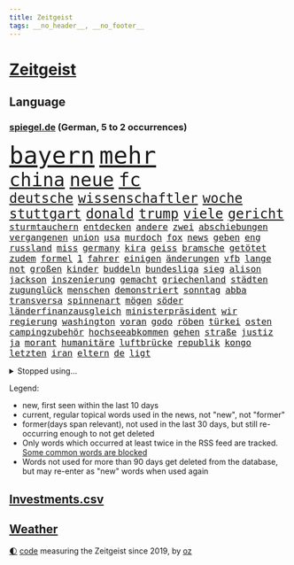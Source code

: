 ```yaml
---
title: Zeitgeist
tags: __no_header__, __no_footer__
---
```


# [Zeitgeist](https://oliz.io/zeitgeist/)

## Language

<h3><a href="https://www.spiegel.de" target="_blank">spiegel.de</a> (German, 5 to 2 occurrences)</h3>
<p style="font-family:monospace">
<span style="font-size:32pt"><a href="news_links.html#bayern" class="current">bayern</a></span>
<span style="font-size:32pt"><a href="news_links.html#mehr" class="current">mehr</a></span>
<br>
<span style="font-size:25pt"><a href="news_links.html#china" class="current">china</a></span>
<span style="font-size:25pt"><a href="news_links.html#neue" class="current">neue</a></span>
<span style="font-size:25pt"><a href="news_links.html#fc" class="current">fc</a></span>
<br>
<span style="font-size:18pt"><a href="news_links.html#deutsche" class="current">deutsche</a></span>
<span style="font-size:18pt"><a href="news_links.html#wissenschaftler" class="current">wissenschaftler</a></span>
<span style="font-size:18pt"><a href="news_links.html#woche" class="current">woche</a></span>
<span style="font-size:18pt"><a href="news_links.html#stuttgart" class="current">stuttgart</a></span>
<span style="font-size:18pt"><a href="news_links.html#donald" class="current">donald</a></span>
<span style="font-size:18pt"><a href="news_links.html#trump" class="current">trump</a></span>
<span style="font-size:18pt"><a href="news_links.html#viele" class="current">viele</a></span>
<span style="font-size:18pt"><a href="news_links.html#gericht" class="current">gericht</a></span>
<br>
<span style="font-size:12pt"><a href="news_links.html#sturmtauchern" class="new">sturmtauchern</a></span>
<span style="font-size:12pt"><a href="news_links.html#entdecken" class="current">entdecken</a></span>
<span style="font-size:12pt"><a href="news_links.html#andere" class="current">andere</a></span>
<span style="font-size:12pt"><a href="news_links.html#zwei" class="current">zwei</a></span>
<span style="font-size:12pt"><a href="news_links.html#abschiebungen" class="current">abschiebungen</a></span>
<span style="font-size:12pt"><a href="news_links.html#vergangenen" class="current">vergangenen</a></span>
<span style="font-size:12pt"><a href="news_links.html#union" class="current">union</a></span>
<span style="font-size:12pt"><a href="news_links.html#usa" class="current">usa</a></span>
<span style="font-size:12pt"><a href="news_links.html#murdoch" class="current">murdoch</a></span>
<span style="font-size:12pt"><a href="news_links.html#fox" class="current">fox</a></span>
<span style="font-size:12pt"><a href="news_links.html#news" class="current">news</a></span>
<span style="font-size:12pt"><a href="news_links.html#geben" class="current">geben</a></span>
<span style="font-size:12pt"><a href="news_links.html#eng" class="current">eng</a></span>
<span style="font-size:12pt"><a href="news_links.html#russland" class="current">russland</a></span>
<span style="font-size:12pt"><a href="news_links.html#miss" class="current">miss</a></span>
<span style="font-size:12pt"><a href="news_links.html#germany" class="new">germany</a></span>
<span style="font-size:12pt"><a href="news_links.html#kira" class="current">kira</a></span>
<span style="font-size:12pt"><a href="news_links.html#geiss" class="new">geiss</a></span>
<span style="font-size:12pt"><a href="news_links.html#bramsche" class="new">bramsche</a></span>
<span style="font-size:12pt"><a href="news_links.html#getötet" class="current">getötet</a></span>
<span style="font-size:12pt"><a href="news_links.html#zudem" class="current">zudem</a></span>
<span style="font-size:12pt"><a href="news_links.html#formel" class="current">formel</a></span>
<span style="font-size:12pt"><a href="news_links.html#1" class="current">1</a></span>
<span style="font-size:12pt"><a href="news_links.html#fahrer" class="current">fahrer</a></span>
<span style="font-size:12pt"><a href="news_links.html#einigen" class="current">einigen</a></span>
<span style="font-size:12pt"><a href="news_links.html#änderungen" class="current">änderungen</a></span>
<span style="font-size:12pt"><a href="news_links.html#vfb" class="current">vfb</a></span>
<span style="font-size:12pt"><a href="news_links.html#lange" class="current">lange</a></span>
<span style="font-size:12pt"><a href="news_links.html#not" class="current">not</a></span>
<span style="font-size:12pt"><a href="news_links.html#großen" class="current">großen</a></span>
<span style="font-size:12pt"><a href="news_links.html#kinder" class="current">kinder</a></span>
<span style="font-size:12pt"><a href="news_links.html#buddeln" class="new">buddeln</a></span>
<span style="font-size:12pt"><a href="news_links.html#bundesliga" class="current">bundesliga</a></span>
<span style="font-size:12pt"><a href="news_links.html#sieg" class="current">sieg</a></span>
<span style="font-size:12pt"><a href="news_links.html#alison" class="new">alison</a></span>
<span style="font-size:12pt"><a href="news_links.html#jackson" class="current">jackson</a></span>
<span style="font-size:12pt"><a href="news_links.html#inszenierung" class="new">inszenierung</a></span>
<span style="font-size:12pt"><a href="news_links.html#gemacht" class="current">gemacht</a></span>
<span style="font-size:12pt"><a href="news_links.html#griechenland" class="current">griechenland</a></span>
<span style="font-size:12pt"><a href="news_links.html#städten" class="current">städten</a></span>
<span style="font-size:12pt"><a href="news_links.html#zugunglück" class="current">zugunglück</a></span>
<span style="font-size:12pt"><a href="news_links.html#menschen" class="current">menschen</a></span>
<span style="font-size:12pt"><a href="news_links.html#demonstriert" class="current">demonstriert</a></span>
<span style="font-size:12pt"><a href="news_links.html#sonntag" class="current">sonntag</a></span>
<span style="font-size:12pt"><a href="news_links.html#abba" class="new">abba</a></span>
<span style="font-size:12pt"><a href="news_links.html#transversa" class="new">transversa</a></span>
<span style="font-size:12pt"><a href="news_links.html#spinnenart" class="new">spinnenart</a></span>
<span style="font-size:12pt"><a href="news_links.html#mögen" class="current">mögen</a></span>
<span style="font-size:12pt"><a href="news_links.html#söder" class="current">söder</a></span>
<span style="font-size:12pt"><a href="news_links.html#länderfinanzausgleich" class="current">länderfinanzausgleich</a></span>
<span style="font-size:12pt"><a href="news_links.html#ministerpräsident" class="current">ministerpräsident</a></span>
<span style="font-size:12pt"><a href="news_links.html#wir" class="current">wir</a></span>
<span style="font-size:12pt"><a href="news_links.html#regierung" class="current">regierung</a></span>
<span style="font-size:12pt"><a href="news_links.html#washington" class="current">washington</a></span>
<span style="font-size:12pt"><a href="news_links.html#voran" class="current">voran</a></span>
<span style="font-size:12pt"><a href="news_links.html#godo" class="new">godo</a></span>
<span style="font-size:12pt"><a href="news_links.html#röben" class="new">röben</a></span>
<span style="font-size:12pt"><a href="news_links.html#türkei" class="current">türkei</a></span>
<span style="font-size:12pt"><a href="news_links.html#osten" class="current">osten</a></span>
<span style="font-size:12pt"><a href="news_links.html#campingzubehör" class="new">campingzubehör</a></span>
<span style="font-size:12pt"><a href="news_links.html#hochseeabkommen" class="new">hochseeabkommen</a></span>
<span style="font-size:12pt"><a href="news_links.html#gehen" class="current">gehen</a></span>
<span style="font-size:12pt"><a href="news_links.html#straße" class="current">straße</a></span>
<span style="font-size:12pt"><a href="news_links.html#justiz" class="current">justiz</a></span>
<span style="font-size:12pt"><a href="news_links.html#ja" class="current">ja</a></span>
<span style="font-size:12pt"><a href="news_links.html#morant" class="new">morant</a></span>
<span style="font-size:12pt"><a href="news_links.html#humanitäre" class="current">humanitäre</a></span>
<span style="font-size:12pt"><a href="news_links.html#luftbrücke" class="new">luftbrücke</a></span>
<span style="font-size:12pt"><a href="news_links.html#republik" class="current">republik</a></span>
<span style="font-size:12pt"><a href="news_links.html#kongo" class="current">kongo</a></span>
<span style="font-size:12pt"><a href="news_links.html#letzten" class="current">letzten</a></span>
<span style="font-size:12pt"><a href="news_links.html#iran" class="current">iran</a></span>
<span style="font-size:12pt"><a href="news_links.html#eltern" class="current">eltern</a></span>
<span style="font-size:12pt"><a href="news_links.html#de" class="current">de</a></span>
<span style="font-size:12pt"><a href="news_links.html#ligt" class="new">ligt</a></span>
</p>
<details>
<summary>Stopped using...</summary>
<p class="former" style="font-size:12pt">
maske(864) netzwerken(864) september(864) zeugen(864) auftakt(863) brief(863) geeinigt(863) manchen(863) pressekonferenz(863) rest(863) angriffen(862) ankunft(862) arm(862) bundesländer(862) depressionen(862) haftstrafe(862) illegale(862) lockdown(862) reduziert(862) sicherheitskräfte(862) ard(861) briten(861) bundesamt(861) gegenseitig(861) juden(861) kurzfristig(861) queen(861) unternehmer(861) uspräsidenten(861) verlegt(861) weitet(861) behauptet(860) elfmeter(860) identifiziert(860) bitten(859) brutale(859) dfb(859) einiges(859) entlastet(859) erholung(859) taten(859) unrecht(859) überwinden(859) 43(858) bundespolizei(858) einzug(858) freiheitsstrafe(858) guter(858) jedem(858) märchen(858) skandal(858) zuerst(858) angebot(857) hollywood(857) kämpfte(857) lebens(857) prominente(857) tobt(857) zahlung(857) einstieg(856) theater(856) verstehen(856) aufgehoben(855) einzelnen(855) gelände(855) ifoinstitut(855) investoren(855) juli(855) mangelt(855) quartal(855) schadet(855) schwierigen(855) sprecher(855) sächsischen(855) tschechien(855) virus(855) wen(855) bekam(854) einziehen(854) schauspielerin(854) bestellt(853) coronabeschränkungen(853) gehandelt(853) ii(853) schwester(853) vergangene(853) hintergründe(852) pflege(852) radikale(852) spott(852) steigender(852) überprüft(852) aufruf(851) ausgeliefert(851) deutlichen(851) dürfe(851) falls(851) halbfinale(851) kirche(851) offenen(851) schuss(851) zwischenzeitlich(851) beginnen(850) beschluss(850) großbritanniens(850) 29(849) e(849) umsatz(849) 31(848) anschließend(848) gestritten(848) motiv(848) stellten(848) coach(847) verbreiten(847) haaland(846) mitteln(846) tauchen(846) verspielt(846) auftritte(845) erkrankt(845) jüngere(845) nachgewiesen(845) spotify(845) geschäftsführer(844) 28(843) rollen(843) satz(843) verfehlt(843) achten(842) gaben(842) gerechnet(842) affäre(840) erwischt(840) konsum(840) mangel(840) wirbt(840) handel(839) holocaust(837) gesichert(836) s(836) varianten(836) ähnlich(836) brach(835) hoffnungen(835) monats(835) offenbart(835) amerikas(834) einbruch(834) folter(833) parallelen(833) beweise(832) umgeht(832) vorgänger(832) gewahrsam(831) bremsen(830) händler(830) bestmarke(829) nasa(827) wendet(827) zeigten(827) antrag(826) stört(823) kongress(821) vorläufig(820) georg(817) elizabeth(815) einblicke(813) normalerweise(813) armen(811) foto(806) startup(804) nächstes(802) billiger(788) woelki(775) heidelberg(770) dankt(769) rasche(756) öffnet(746) geheimen(740) skandale(721) konservative(698) happy(697) ermittlungsverfahren(687) unterschiedliche(684) enthalten(665) werte(665) unfälle(642) 83(625) videoaufnahmen(622) open(611) kolumbien(607) bürgern(605) adac(604) belastung(602) fotografen(599) brannte(598) auswärtige(591) britisches(586) erobert(575) verstorben(572) technischen(571) erfolglos(561) fossilen(559) konzerns(559) nicole(556) amoklauf(555) expertin(553) siebzigerjahren(553) beeinträchtigt(552) jenseits(552) befürwortet(547) parlaments(546) niklas(545) zügen(538) plante(537) funktionen(535) gewohnt(532) löscht(532) liebsten(529) moderner(529) zeitungsbericht(528) überraschende(525) milch(523) fehlender(513) versetzt(511) wachsende(511) übertragung(506) dokumentiert(505) konflikts(502) floyd(501) älteste(501) australiens(499) station(497) basketballstar(494) grünenpolitiker(494) kurzer(494) arbeitslosen(488) gesundes(488) rwe(487) osteuropa(484) größtem(478) erschlagen(470) siegerin(470) härte(468) baldwin(467) netflixserie(459) geringer(454) auge(453) unserem(451) vatikan(451) globaler(446) unogeneralsekretär(440) aussetzen(436) kretschmann(436) einziger(434) klappt(428) windräder(428) zuständig(421) transport(420) personalnot(419) einfaches(416) getreten(413) menschenrechtler(411) heikel(410) verpflichtung(410) vorbereiten(410) berger(405) widersprechen(405) einbrecher(403) donezk(402) verkünden(402) geplatzt(400) zusammenhalt(399) sankt(397) ausgeschieden(394) lemke(394) zweites(394) militärisch(393) brandanschlag(392) euch(390) gezwungen(384) erneuert(382) buckinghampalast(376) ruhen(375) stuttgarter(374) abgeschnitten(372) lohnen(371) infolge(370) andrij(369) versteckte(368) kylian(366) runter(365) zensur(365) unwetter(364) ansehen(360) dreharbeiten(357) gitter(356) leuten(356) flughafens(355) first(354) indischen(354) kelly(354) terror(349) wirtschaftsweise(349) fragwürdigen(348) stromversorgung(338) 34(336) spiegelbildungsnewsletter(336) mariupol(335) marathon(333) todes(333) zugegeben(330) modern(329) finnische(327) monarchie(327) tyson(325) gemeint(323) prominenter(323) einrichtung(322) windkraft(322) zentralrat(321) modernen(320) 55(319) dilemma(318) abgabe(315) erlauben(315) talent(314) wall(307) zuschauern(307) minimal(306) neuwahlen(305) vortag(305) kompensieren(304) vorfalls(303) lukas(302) abgetrieben(301) inside(301) packenden(301) 24jährige(298) reguläre(297) benzema(295) gäbe(292) nachvollziehbar(292) vermisster(289) panzerlieferungen(288) wahre(287) konsequenz(286) export(282) alec(281) konzerte(278) würdigt(278) skandalen(277) eingesperrt(275) ungarische(275) schrecklich(274) abholzung(273) auszugleichen(273) suchte(272) ancelotti(271) netzagenturchef(270) budapest(269) empfohlen(269) dänischen(268) lidl(267) fernverkehr(265) tankstelle(265) bgh(262) außergewöhnlichen(258) ryanair(257) zeichnen(257) rechtlich(256) 21jähriger(254) generalstaatsanwalt(253) irgendwo(252) provozieren(251) weltfußballer(251) künstlichen(250) verschickt(248) einsparen(247) massenproteste(247) ukrainerusslandkrieg(247) gegnerin(246) drogenboss(245) staus(245) tagsüber(242) update(242) veröffentlichen(242) nszeit(241) dfbteam(240) trugen(240) heiklen(239) intervention(239) stehenden(239) gegenzug(238) gestand(238) kz(238) zulassung(238) reinhold(236) rudert(236) wirksamkeit(232) bruno(231) fühlten(231) beute(228) einbringen(228) pochen(228) zoff(227) umfang(226) blatt(225) wuchs(225) katholiken(224) fragwürdig(223) geliebt(223) kilo(223) kämpferisch(222) verspottet(222) banner(221) gasverbrauch(221) grimm(221) veronika(221) gegensteuern(220) reaktoren(219) völker(219) gaskrise(218) aberkannt(216) lucas(216) verbrauch(216) streikt(214) usraumfahrtbehörde(212) 2008(211) made(210) lautes(209) mächtigste(209) zurückhaltung(209) anreiz(208) eingebracht(208) schläge(208) verstanden(208) gegriffen(206) lady(205) menschenrechtsorganisationen(205) erzählung(203) drohnenangriff(202) plane(202) fronten(201) heimischen(199) kochinstituts(199) medikamenten(199) zugverkehr(199) dankbar(198) intendant(196) beistand(195) original(195) heizung(193) schlimmeres(193) üblich(193) daneben(192) gasspeicher(191) elton(190) kulturen(190) schlechteste(190) weiterem(190) werben(190) durchs(189) vizekanzler(189) hoffnungsträger(188) nahles(188) weltgrößten(188) mobilisierung(187) notwendig(187) vorgenommen(187) rauf(185) peru(184) ticketpreise(183) entkommen(182) körperlichen(182) atommeiler(181) krankenhauses(181) herunter(179) meiler(179) amerikanischer(178) andauernden(178) größeres(176) lebenslange(176) brighton(175) emsland(174) klettert(174) potenzielle(173) turniers(172) analysieren(171) club(171) frieren(171) vollendet(171) übernahm(171) bellingham(170) distanzieren(170) gänzlich(170) jude(170) schickte(170) lula(169) schikaniert(169) bauch(168) nämlich(168) biografie(167) nackt(167) impfstoffe(166) vernichtung(165) echt(164) handschlag(164) a7(162) befürworten(162) bellen(162) eingreifen(162) kommunikation(162) philips(162) lenken(161) skifahren(160) täterin(160) verfassungsgericht(160) fixiert(159) auseinander(158) aung(157) gratis(157) kyi(157) scheuer(157) suu(157) 130000(156) 67(156) roboter(156) winnetou(156) ehre(155) basketballsuperstar(154) überfährt(154) angels(153) durchaus(153) hells(153) unfair(153) nordosten(152) terrorverdacht(152) ber(151) atomausstieg(149) drohung(149) indiens(148) verhör(148) fa(147) francisco(147) harz(147) bombardiert(146) sensible(146) simuliert(146) 1400(145) hassan(145) palästinensische(145) schnürt(145) verstorbene(145) brocken(144) neunjähriger(144) bedeutendsten(143) verbleib(143) eingriff(142) anschuldigung(141) haustier(141) laufende(141) winzigen(141) 42jährige(140) ausscheiden(140) bestimmen(140) buhlen(140) lkwfahrer(140) modewelt(140) klimaaktivistin(139) bröckelt(138) einflussreichsten(138) rechtlichen(138) sicherheitsdienst(138) stift(137) wussten(137) adidas(135) luftangriffen(135) silva(135) wissenschaftliche(135) bedeutende(133) bundeswehrverband(132) legendär(132) wohnt(132) antrieb(131) asyl(131) bezwang(131) massiver(131) standard(131) tierischer(131) wählt(131) gräueltaten(130) härtesten(130) immobilienkonzern(130) sparkurs(130) waffenhändler(130) staatlicher(129) student(129) 160(128) wohnungsbau(128) ausführlich(127) bully(127) langes(127) nominierungen(127) staatsanwalt(127) deuten(126) putinvertrauten(126) rechtsnationalen(126) regionalbahn(126) abgestimmt(125) datenanalyse(125) haushalten(125) kriegsdienstverweigerer(125) montagmorgen(125) eröffnete(124) ignoriert(124) schusswaffenangriff(124) stießen(124) bachefin(123) bischofskonferenz(123) bätzing(123) razzien(122) thunberg(122) alarmstimmung(121) besitz(121) edward(121) intellektuellen(121) 02rückstand(119) entlassungen(119) halyna(119) hutchins(119) kamerafrau(119) schüren(119) bundestagsabgeordnete(117) erben(117) friedlichen(117) ökonomisch(117) stadtderby(116) synagoge(115) bläst(114) demonstrantinnen(114) gigi(114) rimini(114) arbeitsvertrag(113) knackte(113) ausgesperrt(112) klimaminister(112) zugewinne(112) aufwand(111) auktion(111) konstantin(111) photographer(111) mine(110) schwaben(110) systems(110) teuerungsrate(109) kampfpanzern(108) keines(108) teheraner(108) gerichts(107) camp(106) krisenjahr(106) north(106) rekordpreis(105) fängt(103) nachrichtenagentur(103) protests(103) rücknahme(103) argentinische(102) drohnenangriffe(102) fusion(102) kroos(102) rudi(102) zuschauen(102) hamas(101) kabine(101) korruptionsvorwürfe(101) misstrauen(101) mitgefühl(101) sonderlich(101) vorentscheidung(101) amerikanerin(100) missbrauchsopfer(100) vormittag(100) pfleger(99) fußballkarriere(98) kurzfristigen(98) zutage(98) journalistenverband(97) meidet(96) fatih(95) queeren(95) bewirken(94) comedy(94) motors(94) 107(93) bamberg(93) abgewehrt(92) drohnenangriffen(92) ranghohe(92) versicherte(92) 49ers(91) 500000(91) 56jährigen(91) fieber(91) flüchtlingscamp(91) frederiksen(91) mittelfranken(91) mitternacht(91) spotten(91) standorten(91) zögerlich(91) chipfabrik(90) gesellschaften(90) herford(90) massenentlassungen(90) starren(90) uskongress(90) wmform(90) abgelehnten(89) birol(89) gekommene(89) ieachef(89) klarkommen(89) netzagentur(89) rettungseinsatz(89) schmutzigen(89) 190(88) besuchs(87) journal(87) militärflugzeuge(87) neutrale(87) reichlich(87) schlucken(87) umso(87) wohlhabende(87) 30jährige(86) inklusion(86) siebenmalige(86) superbowlchampion(86) terrorliste(86) besichtigt(85) disneyfilm(85) präsidentschaftskandidatur(85) vorstellig(85) wirtschaftliche(85) delhi(84) erschöpfung(84) fahndern(84) vizeminister(84) ölindustrie(84) gemischt(83) herausgegeben(83) jeff(83) kammergericht(83) spannendsten(83) verbinden(83) verschleppter(83) vollkommen(83) zwischenstopp(83) übergriffigen(83) aryna(82) augenzeuge(82) inflationsgeplagte(82) mariana(82) sabalenka(82) ungültig(82) vermiest(82) dschungel(81) inoffizielle(81) treffsicher(81) zunehmenden(81) 14jähriger(80) handlungen(80) onlinehändler(80) schwaches(80) statistische(80) ärmeren(80) auffahrunfall(79) dschungelcamp(79) durchleuchtet(79) räumung(79) siegtreffer(79) situationen(79) brennstoffe(78) cyberkriminellen(78) félix(78) geheimer(78) richtlinien(78) argentinier(77) diplomatischen(77) modezar(77) ostdeutscher(77) phillips(77) preisanstieg(77) butter(76) männlich(76) vollsperrung(76) ärgerlich(76) bahnverkehr(75) beunruhigt(75) clash(75) dominierten(75) glimpflich(75) oberst(75) studio(75) vorgängerin(75) asylbewerbern(74) australian(74) doppelstrategie(74) melbourne(74) pflegt(74) schleppende(74) topverdienern(74) verzeihen(74) 177(73) anmelden(73) anrichten(73) ausgeht(73) bestattung(73) dauerhaftes(73) djokovic(73) lawrows(73) restaurantkette(73) bestatteten(72) falschfahrer(72) gräfe(72) jawort(72) schimpansen(72) skiurlaub(72) tvmoderatorin(72) ap(71) auftraggeber(71) durchkämmt(71) ertappt(71) halbzeitpause(71) strafanzeige(71) verlorene(71) verzeihung(71) colorado(70) darmflora(70) marktanteil(70) schimpftiraden(70) ultimatum(70) vorbereitung(70) wirklichkeit(70) wohnungsmarkt(70) wunderschön(70) caritas(69) go(69) marcel(69) serbe(69) synodalen(69) ustour(69) widersprüchlichkeit(69) zerbröselt(69) beschneiden(68) bischöfe(68) einigten(68) lebensmittelfirmen(68) bangladesch(67) begibt(67) engländer(67) kapsel(67) säugetieren(67) apotheken(66) arbeitsrecht(66) einschaltquoten(66) gotteshaus(66) huawei(66) internationalem(66) ständigen(66) koordinieren(65) spielstätte(65) 61jährige(64) dschenin(64) maßen(64) offenhalten(64) stufen(64) besteuern(63) bezwungen(63) friedrichstraße(63) kampfflugzeuge(63) selfies(63) verpuffung(63) aufgeschlossen(62) ebooks(62) ewige(62) herben(62) intransparenz(62) popsängerin(62) weltmeisterschaften(62) 93(61) anzugreifen(61) ausnahmestellung(61) hauptstadtflughafen(61) infektionswelle(61) rollstuhlfahrer(61) erfahrenen(60) fertigen(60) gruppierung(60) verheißen(60) jerusalem(59) eumitgliedschaft(58) gleichaltriger(58) grenzschützer(58) opferzahl(58) unterhaltsam(58) wednesday(58) castillo(57) moschee(57) niemanden(57) pakistans(57) pfeifen(57) professionell(57) ölkonzerne(57) einsatzkräften(56) hive(56) häme(56) jumbojet(56) mittelständler(56) widersetzt(56) bewegungen(55) bunte(55) hürde(55) itexperten(55) leblos(55) luftfahrtmanager(55) mehrfachen(55) polizeigewalt(55) lukrativ(54) angefahren(53) daniels(53) dortigen(53) fußgänger(53) ladendiebstahl(53) längerem(53) sendungen(53) singles(53) stormy(53) struktur(53) weinen(53) aufholjagden(52) beliebter(52) bisweilen(52) energiehilfe(52) kräftigen(52) großzügig(51) modulen(51) day(50) gebet(50) modells(50) völler(50) weltsport(50) zerschellt(50) überspannt(50) aggressiv(49) anhebung(49) betreut(49) deadline(49) maximale(49) erlaubnis(48) gabriele(48) lulas(48) mehrjährige(48) renommierte(48) schlechtere(48) zentimeter(48) aktualisierte(47) gegründet(47) nachgegeben(47) neuendorf(47) selbstkritisch(47) veränderte(47) waffenrecht(47) 11000(46) gebauten(46) hässliche(46) ikonen(46) 28jähriger(45) aufgefallen(45) cat(45) end(45) hoffentlich(45) italienerin(45) karen(45) pokal(45) präsentierten(45) selenskyjs(45) sensation(45) undenkbar(45) 54jährige(44) frühzeitig(44) geldscheinen(44) kümmerte(44) ardern(43) bergkarabach(43) jacinda(43) nizza(43) schätzen(43) 9000(42) anschreien(42) bestsellerautorin(42) hartmut(42) sportlern(42) tablet(42) verbotsverfahren(42) bedrohlicher(41) dingen(41) krawallen(41) parteikollege(41) spezialkräfte(41) symptome(41) tagtäglich(41) abgeordnetenhauses(40) abhanden(40) forscherteam(40) ignorieren(40) medikamentenmangel(40) unglaublicher(40) abbiegen(39) ausläuft(39) blutige(39) jung(39) konstrukteure(39) lebensgefahr(39) nachbarländern(39) palästinensers(39) unoexperten(39) aufhebung(38) persönliches(38) sicherheitsvorkehrungen(38) systeme(38) abgelaufen(37) datingshow(37) djirsarai(37) europarat(37) fdpgeneralsekretär(37) gentechnik(37) glättegefahr(37) obdachlosen(37) senior(37) ambitioniertes(36) bieber(36) eindämmen(36) erleidet(36) gelesen(36) gruben(36) kongressabgeordnete(36) santos(36) turniere(36) bndmitarbeiter(35) gesichtserkennung(35) luftverschmutzung(35) lösten(35) tate(35) veranstaltungsstätten(35) 280(34) andersherum(34) ausnahmeerscheinung(34) brot(34) chanel(34) entzückt(34) kurzschluss(34) sorgten(34) verrückt(34) 1941(33) 69jährigen(33) geschadet(33) geschäftsmann(33) sexpuppen(33) square(33) transfers(33) typisch(33) 18jähriger(32) brasília(32) daumen(32) erlag(32) normale(32) plätzen(32) populären(32) rohingya(32) abfangen(31) aufgebahrt(31) bodensee(31) cyrus(31) feldzug(31) kirill(31) miley(31) oldtimer(31) strafanzeigen(31) militärübung(30) nflsuperstar(30) playoffs(30) riese(30) smoking(30) 230(29) beträchtliche(29) entpuppt(29) gaza(29) gazastreifen(29) knappheit(29) starkem(29) tumult(29) urlaubstage(29) alan(28) bildungsministerium(28) block(28) marie(28) nachstellen(28) oberfranken(28) soli(28) solidaritätszuschlag(28) bengals(27) cincinnati(27) doppelmord(27) mitgerissen(27) thematisiert(27) warnmeldung(27) deeskalation(26) herrn(26) lauwarmer(26) may(26) 33jährige(25) cancel(25) culture(25) geträumt(25) heiter(25) meditation(25) unosicherheitsrat(25) unosicherheitsrates(25) bloomberg(24) brennpunkt(24) dämpfer(24) kälter(24) militärübungen(24) plünderungen(24) regelrecht(24) unglaubliche(24) bayerischer(23) fußballtransferticker(23) leitplanke(23) nazivergleich(23) openai(23) architekten(22) castroprauxel(22) flaggschiff(22) gerichteten(22) handballwm(22) hauptfiguren(22) intel(22) rekordverlust(22) sap(22) scholz'(22) umweltministerin(22) verletzungsbedingt(22) weltcupsieg(22) accountsharing(21) fußballtransfers(21) handballer(21) klagte(21) pell(21) rick(21) übers(21) alfred(20) armenien(20) fashion(20) individuelle(20) kondo(20) lothar(20) panzerfrage(20) rki(20) ubahnen(20) wieler(20) bundesfinanzhof(19) heimatland(19) hortet(19) meditieren(19) selbstmordanschlag(19) sesamstraße(19) tennessee(19) wesentlich(19) wettbewerbsfähigkeit(19) atmet(18) attackierte(18) johanna(18) kopenhagen(18) privathaus(18) raketenangriff(18) verbindliche(18) abwerben(17) aktenaffäre(17) aserbaidschan(17) deep(17) exverkehrsminister(17) herrschaft(17) hockeywm(17) homosexueller(17) mitreisende(17) absolventen(16) autofahren(16) automatische(16) dhbauswahl(16) elektronik(16) flaute(16) jene(16) lützerathproteste(16) medienbranche(16) nachfolgt(16) rettungsdienst(16) vorgabe(16) a3(15) aufgebrochen(15) braunkohleorts(15) immobilienbesitzer(15) landwirtschaftsminister(15) leopardkampfpanzer(15) misshandlungen(15) panzertypen(15) transfer(15) vorjahren(15) anfassen(14) birkenstock(14) grundsteuererklärung(14) homepod(14) jubelt(14) klischee(14) niemals(14) unfreiwillig(14) unterhaltung(14) barents(13) propagandamaschine(13) stürmisch(13) ungefähr(13) zurücktreten(13) annehmen(12) innovationskraft(12) knopfdruck(12) kohleabbau(12) newman(12) stetig(12) trittin(12) 2006(11) ausbilden(11) bürokratie(11) datenauswertung(11) kriegsmaschine(11) pflegeheimbetreiber(11) week(11)
</p>
</details>
<p>Legend:
<ul>
<li><span class="new">new</span>, first seen within the last 10 days</li>
<li><span class="current">current</span>, regular topical words used in the news, not "new", not "former"</li>
<li><span class="former">former(days span relevant)</span>, not used in the last 30 days, but still re-occurring enough to not get deleted</li>
<li>Only words which occurred at least twice in the RSS feed are tracked. <a href="language/filters.py">Some common words are blocked</a></li>
<li>Words not used for more than 90 days get deleted from the database, but may re-enter as "new" words when used again</li>
</ul>
</p>

## [Investments](investments.html)[.csv](investments.csv)

## [Weather](weather.html)

<footer>
<a href="javascript:toggleTheme()" class="nav">🌓</a>
<a href="https://github.com/ooz/zeitgeist">code</a> measuring the Zeitgeist since 2019, by <a href="https://oliz.io">oz</a>
</footer>
